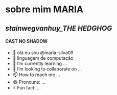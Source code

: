 # sobre mim **MARIA**
## *stainwegvanhuy_THE HEDGHOG*
#### CAST NO SHADOW
- 👋 olá eu sou @maria-silva09
- 👀 linguagem de computaçâo
- 🌱 I’m currently learning ...
- 💞️ I’m looking to collaborate on ...
- 📫 How to reach me ...
- 😄 Pronouns: ...
- ⚡ Fun fact: ...

<!---
maria-silva09/maria-silva09 is a ✨ special ✨ repository because its `README.md` (this file) appears on your GitHub profile.
You can click the Preview link to take a look at your changes.
--->
